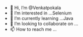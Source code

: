 - 👋 Hi, I’m @Venkatpokala
- 👀 I’m interested in ...Selenium
- 🌱 I’m currently learning ...Java
- 💞️ I’m looking to collaborate on ...
- 📫 How to reach me ...

<!---
Venkatpokala/Venkatpokala is a ✨ special ✨ repository because its `README.md` (this file) appears on your GitHub profile.
You can click the Preview link to take a look at your changes.
--->

